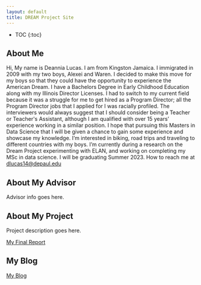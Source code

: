 ```yaml
---
layout: default
title: DREAM Project Site
---
```


* TOC
{:toc}

## About Me

Hi, My name is Deannia Lucas. I am from Kingston Jamaica. I immigrated in 2009 with my two boys, Alexei and Waren. I decided to make this move for my boys so that they could have the opportunity to experience the American Dream. I have a Bachelors Degree in Early Childhood Education along with my Illinois Director Licenses. I had to switch to my current field because it was a struggle for me to get hired as a Program Director; all the Program Director jobs that I applied for I was racially profiled. The interviewers would always suggest that I should consider being a Teacher or Teacher's Assistant, although I am qualified with over 15 years’ experience working in a similar position. I hope that pursuing this Masters in Data Science that I will be given a chance to gain some experience and showcase my knowledge.
I’m interested in biking, road trips and traveling to different countries with my boys. 
I’m currently during a research on the Dream Project experimenting with ELAN, and working on completing my MSc in data science. I will be graduating Summer 2023.
How to reach me at dlucas14@depaul.edu

## About My Advisor

Advisor info goes here.

## About My Project

Project description goes here.

[My Final Report](files/finalreport.pdf)

## My Blog

[My Blog](blog.html)
